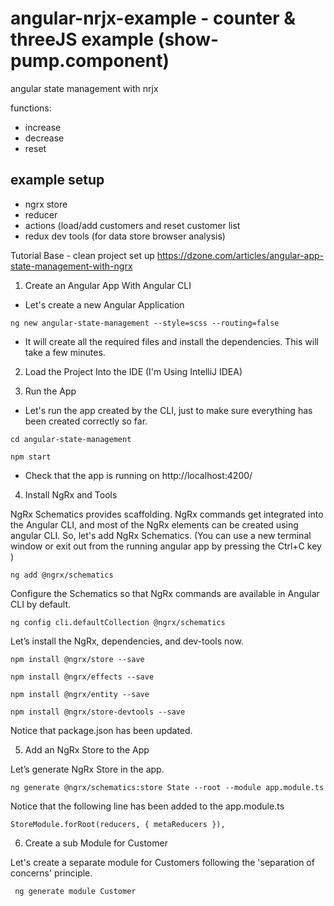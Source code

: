 # angular-nrjx-example - counter & threeJS example (show-pump.component)
angular state management with nrjx


  functions:
  - increase
  - decrease
  - reset

## example setup
- ngrx store
- reducer
- actions (load/add customers and reset customer list
- redux dev tools (for data store browser analysis)

Tutorial Base - clean project set up
https://dzone.com/articles/angular-app-state-management-with-ngrx

1. Create an Angular App With Angular CLI

- Let's create a new Angular Application 
```
ng new angular-state-management --style=scss --routing=false
```

- It will create all the required files and install the dependencies. This will take a few minutes.

2. Load the Project Into the IDE (I'm Using IntelliJ IDEA)

3. Run the App

- Let's run the app created by the CLI, just to make sure everything has been created correctly so far.

```
cd angular-state-management 
```
```
npm start
```

- Check that the app is running on http://localhost:4200/

4. Install NgRx and Tools

NgRx Schematics provides scaffolding. NgRx commands get integrated into the Angular CLI, and most of the NgRx elements can be created using angular CLI. So, let's add NgRx Schematics. (You can use a new terminal window or exit out from the running angular app by pressing the Ctrl+C key )
```
ng add @ngrx/schematics
```

Configure the Schematics so that NgRx commands are available in Angular CLI by default.
```
ng config cli.defaultCollection @ngrx/schematics
```

Let’s install the NgRx,  dependencies, and dev-tools now.
```
npm install @ngrx/store --save 
```
```
npm install @ngrx/effects --save 
```
```
npm install @ngrx/entity --save 
```
```
npm install @ngrx/store-devtools --save
```

Notice that package.json has been updated.

5. Add an NgRx Store to the App

Let’s generate NgRx Store in the app.
```
ng generate @ngrx/schematics:store State --root --module app.module.ts
```
Notice that the following line has been added to the app.module.ts
```
StoreModule.forRoot(reducers, { metaReducers }),
```

6. Create a sub Module for Customer

Let's create a separate module for Customers following the 'separation of concerns' principle.
```
 ng generate module Customer
```
